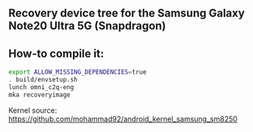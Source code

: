 ## Recovery device tree for the Samsung Galaxy Note20 Ultra 5G (Snapdragon)

## How-to compile it:

```sh
export ALLOW_MISSING_DEPENDENCIES=true
. build/envsetup.sh
lunch omni_c2q-eng
mka recoveryimage
```

Kernel source:
https://github.com/mohammad92/android_kernel_samsung_sm8250
